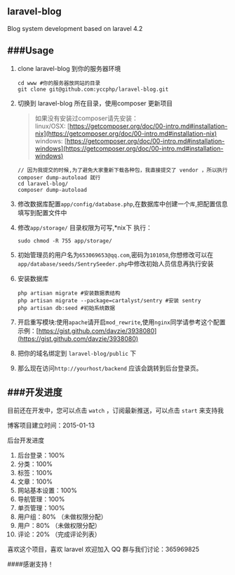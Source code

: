 ## laravel-blog

Blog system development based on laravel 4.2

###Usage
---
1. clone laravel-blog 到你的服务器环境

	```
	cd www #你的服务器放网站的目录
	git clone git@github.com:yccphp/laravel-blog.git
	```

1. 切换到 laravel-blog 所在目录，使用composer 更新项目

	> 如果没有安装过composer请先安装：<br>
 	linux/OSX: [https://getcomposer.org/doc/00-intro.md#installation-nix](https://getcomposer.org/doc/00-intro.md#installation-nix)<br>
 	windows: [https://getcomposer.org/doc/00-intro.md#installation-windows](https://getcomposer.org/doc/00-intro.md#installation-windows)

	```
	// 因为我提交的时候,为了避免大家重新下载各种包，我直接提交了 vendor ，所以执行 composer dump-autoload 就行
	cd laravel-blog/
	composer dump-autoload	
	```

1. 修改数据库配置`app/config/database.php`,在数据库中创建一个`库`,把配置信息填写到配置文件中

1. 修改`app/storage/` 目录权限为可写,*nix下 执行：

    ```
    sudo chmod -R 755 app/storage/
    ```

1. 初始管理员的用户名为`653069653@qq.com`,密码为`101058`,你想修改可以在`app/database/seeds/SentrySeeder.php`中修改初始人员信息再执行安装
1. 安装数据库

    ```
    php artisan migrate #安装数据表结构
    php artisan migrate --package=cartalyst/sentry #安装 sentry 
    php artisan db:seed #初始系统数据
    ```

1. 开启重写模块:使用`apache`请开启`mod_rewrite`,使用`nginx`同学请参考这个配置示例：[https://gist.github.com/davzie/3938080](https://gist.github.com/davzie/3938080)

1. 把你的域名绑定到 `laravel-blog/public` 下

1. 那么现在访问`http://yourhost/backend` 应该会跳转到后台登录页。


###开发进度
---
目前还在开发中，您可以点击 `watch` ，订阅最新推送，可以点击 `start` 来支持我

博客项目建立时间：2015-01-13

后台开发进度

1. 后台登录：100%
2. 分类：100%
3. 标签：100%
4. 文章：100%
5. 网站基本设置：100%
6. 导航管理：100%
7. 单页管理：100%
8. 用户组：80% （未做权限分配）
9. 用户：80% （未做权限分配）
10. 评论：20% （完成评论列表）

喜欢这个项目，喜欢 laravel 欢迎加入 QQ 群与我们讨论：365969825

####感谢支持！
